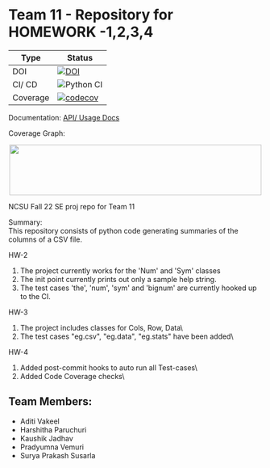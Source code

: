 # Team 11 - Repository for HOMEWORK -1,2,3,4


| Type | Status |
| ---------- | -------------------- |
| DOI | [![DOI](https://zenodo.org/badge/527815538.svg)](https://zenodo.org/badge/latestdoi/527815538) |
| CI/ CD | ![Python CI](https://github.com/Surya-06/SE-Proj22-Team11/actions/workflows/build-test.yaml/badge.svg) |
| Coverage | [![codecov](https://codecov.io/gh/Surya-06/SE-Proj22-Team11/branch/main/graph/badge.svg?token=LWOMLVX5O7)](https://codecov.io/gh/Surya-06/SE-Proj22-Team11) |

Documentation:
[API/ Usage Docs](https://surya-06.github.io/SE-Proj22-Team11/)

Coverage Graph:
<div align="center">
<img src="https://codecov.io/gh/Surya-06/SE-Proj22-Team11/branch/main/graphs/icicle.svg?token=LWOMLVX5O7" height="100" width="500"/>
</div>

NCSU Fall 22 SE proj repo for Team 11  

Summary:  
This repository consists of python code generating summaries of the columns of a CSV file.

HW-2  
1. The project currently works for the 'Num' and 'Sym' classes  
2. The init point currently prints out only a sample help string.  
3. The test cases 'the', 'num', 'sym' and 'bignum' are currently hooked up to the CI.  

HW-3  
1. The project includes classes for Cols, Row, Data\
2. The test cases "eg.csv", "eg.data", "eg.stats" have been added\


HW-4  
1. Added post-commit hooks to auto run all Test-cases\
2. Added Code Coverage checks\

## Team Members:
- Aditi Vakeel
- Harshitha Paruchuri
- Kaushik Jadhav
- Pradyumna Vemuri
- Surya Prakash Susarla
